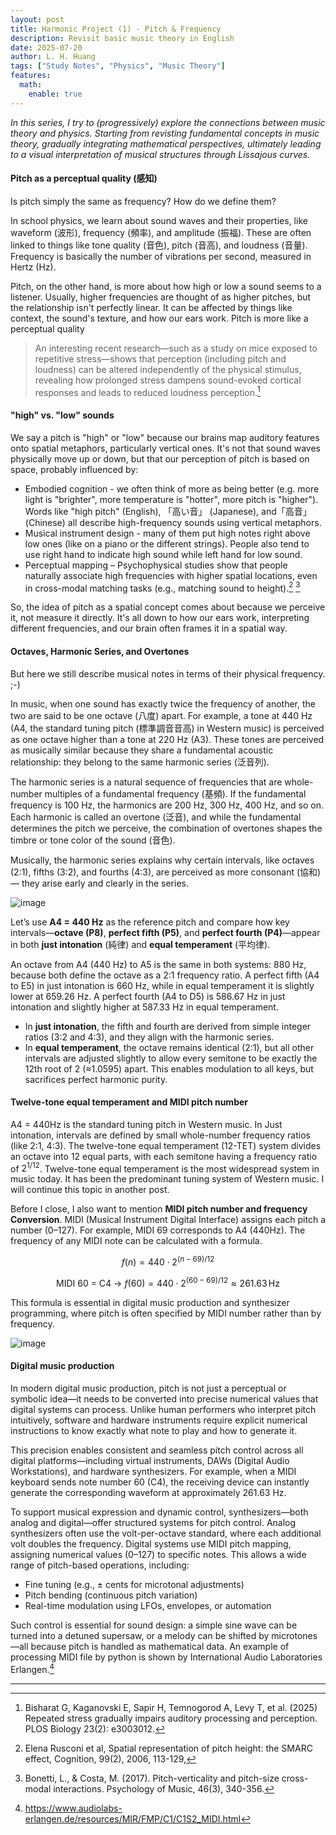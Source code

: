```yaml
---
layout: post
title: Harmonic Project (1) - Pitch & Frequency
description: Revisit basic music theory in English
date: 2025-07-20
author: L. H. Huang
tags: ["Study Notes", "Physics", "Music Theory"]
features:
  math:
    enable: true
---
```


*In this series, I try to (progressively) explore the connections between music theory and physics. Starting from revisting fundamental concepts in music theory, gradually integrating mathematical perspectives, ultimately leading to a visual interpretation of musical structures through Lissajous curves.*

#### Pitch as a perceptual quality (感知)

Is pitch simply the same as frequency? How do we define them? 

In school physics, we learn about sound waves and their properties, like waveform (波形), frequency (頻率), and amplitude (振福). These are often linked to things like tone quality (音色), pitch (音高), and loudness (音量). Frequency is basically the number of vibrations per second, measured in Hertz (Hz).

Pitch, on the other hand, is more about how high or low a sound seems to a listener. Usually, higher frequencies are thought of as higher pitches, but the relationship isn't perfectly linear. It can be affected by things like context, the sound's texture, and how our ears work. Pitch is more like a perceptual quality

> An interesting recent research—such as a study on mice exposed to repetitive stress—shows that perception (including pitch and loudness) can be altered independently of the physical stimulus, revealing how prolonged stress dampens sound-evoked cortical responses and leads to reduced loudness perception.[^ref1]

#### "high" vs. "low" sounds

We say a pitch is "high" or "low" because our brains map auditory features onto spatial metaphors, particularly vertical ones. It's not that sound waves physically move up or down, but that our perception of pitch is based on space, probably influenced by:

* Embodied cognition - we often think of more as being better (e.g. more light is "brighter", more temperature is "hotter", more pitch is "higher"). Words like "high pitch" (English), 「高い音」 (Japanese), and「高音」(Chinese) all describe high-frequency sounds using vertical metaphors.
* Musical instrument design - many of them put high notes right above low ones (like on a piano or the different strings). People also tend to use right hand to indicate high sound while left hand for low sound.
* Perceptual mapping – Psychophysical studies show that people naturally associate high frequencies with higher spatial locations, even in cross-modal matching tasks (e.g., matching sound to height).[^2] [^3]

So, the idea of pitch as a spatial concept comes about because we perceive it, not measure it directly. It's all down to how our ears work, interpreting different frequencies, and our brain often frames it in a spatial way.


#### Octaves, Harmonic Series, and Overtones

But here we still describe musical notes in terms of their physical frequency. ;-)

In music, when one sound has exactly twice the frequency of another, the two are said to be one octave (八度) apart. For example, a tone at 440 Hz (A4, the standard tuning pitch (標準調音音高) in Western music) is perceived as one octave higher than a tone at 220 Hz (A3). These tones are perceived as musically similar because they share a fundamental acoustic relationship: they belong to the same harmonic series (泛音列).

The harmonic series is a natural sequence of frequencies that are whole-number multiples of a fundamental frequency (基頻). If the fundamental frequency is 100 Hz, the harmonics are 200 Hz, 300 Hz, 400 Hz, and so on. Each harmonic is called an overtone (泛音), and while the fundamental determines the pitch we perceive, the combination of overtones shapes the timbre or tone color of the sound (音色).

Musically, the harmonic series explains why certain intervals, like octaves (2:1), fifths (3:2), and fourths (4:3), are perceived as more consonant (協和) — they arise early and clearly in the series. 

![image](https://hackmd.io/_uploads/S1zLAd5Lxx.png)

Let’s use **A4 = 440 Hz** as the reference pitch and compare how key intervals—**octave (P8)**, **perfect fifth (P5)**, and **perfect fourth (P4)**—appear in both **just intonation** (純律) and **equal temperament** (平均律).

An octave from A4 (440 Hz) to A5 is the same in both systems: 880 Hz, because both define the octave as a 2:1 frequency ratio. A perfect fifth (A4 to E5) in just intonation is 660 Hz, while in equal temperament it is slightly lower at 659.26 Hz. A perfect fourth (A4 to D5) is 586.67 Hz in just intonation and slightly higher at 587.33 Hz in equal temperament.

* In **just intonation**, the fifth and fourth are derived from simple integer ratios (3:2 and 4:3), and they align with the harmonic series.
* In **equal temperament**, the octave remains identical (2:1), but all other intervals are adjusted slightly to allow every semitone to be exactly the 12th root of 2 (≈1.0595) apart. This enables modulation to all keys, but sacrifices perfect harmonic purity.


#### Twelve-tone equal temperament and MIDI pitch number

A4 = 440Hz is the standard tuning pitch in Western music. In Just intonation, intervals are defined by small whole-number frequency ratios (like 2:1, 4:3). The twelve-tone equal temperament (12-TET) system divides an octave into 12 equal parts, with each semitone having a frequency ratio of $2^{1/12}$. Twelve-tone equal temperament is the most widespread system in music today. It has been the predominant tuning system of Western music. I will continue this topic in another post.

Before I close, I also want to mention **MIDI pitch number and frequency Conversion**. MIDI (Musical Instrument Digital Interface) assigns each pitch a number (0–127). For example, MIDI 69 corresponds to A4 (440Hz). The frequency of any MIDI note can be calculated with a formula.

$$
f(n) = 440 \cdot 2^{(n - 69)/12}
$$


$$
\text{MIDI 60 = C4 → }f(60) = 440 \cdot 2^{(60 - 69)/12} \approx 261.63\,\text{Hz}
$$

This formula is essential in digital music production and synthesizer programming, where pitch is often specified by MIDI number rather than by frequency.

![image](https://hackmd.io/_uploads/HyZM8YqLxl.png)

#### Digital music production

In modern digital music production, pitch is not just a perceptual or symbolic idea—it needs to be converted into precise numerical values that digital systems can process. Unlike human performers who interpret pitch intuitively, software and hardware instruments require explicit numerical instructions to know exactly what note to play and how to generate it.

This precision enables consistent and seamless pitch control across all digital platforms—including virtual instruments, DAWs (Digital Audio Workstations), and hardware synthesizers. For example, when a MIDI keyboard sends note number 60 (C4), the receiving device can instantly generate the corresponding waveform at approximately 261.63 Hz.

To support musical expression and dynamic control, synthesizers—both analog and digital—offer structured systems for pitch control. Analog synthesizers often use the volt-per-octave standard, where each additional volt doubles the frequency. Digital systems use MIDI pitch mapping, assigning numerical values (0–127) to specific notes. This allows a wide range of pitch-based operations, including:

* Fine tuning (e.g., ± cents for microtonal adjustments)
* Pitch bending (continuous pitch variation)
* Real-time modulation using LFOs, envelopes, or automation

Such control is essential for sound design: a simple sine wave can be turned into a detuned supersaw, or a melody can be shifted by microtones—all because pitch is handled as mathematical data. An example of processing MIDI file by python is shown by International Audio Laboratories Erlangen.[^4]


---


[^ref1]: Bisharat G, Kaganovski E, Sapir H, Temnogorod A, Levy T, et al. (2025) Repeated stress gradually impairs auditory processing and perception. PLOS Biology 23(2): e3003012.

[^2]: Elena Rusconi et al, Spatial representation of pitch height: the SMARC effect, Cognition, 99(2), 2006, 113-129,

[^3]: Bonetti, L., & Costa, M. (2017). Pitch-verticality and pitch-size cross-modal interactions. Psychology of Music, 46(3), 340-356.

[^4]: https://www.audiolabs-erlangen.de/resources/MIR/FMP/C1/C1S2_MIDI.html